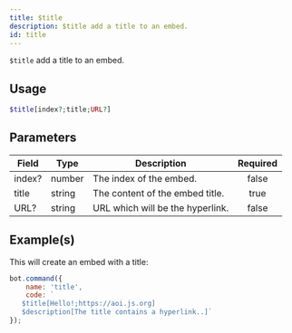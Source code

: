 ```yaml
---
title: $title
description: $title add a title to an embed.
id: title
---
```


`$title` add a title to an embed.

## Usage

```php
$title[index?;title;URL?]
```

## Parameters

| Field  | Type   | Description                      | Required |
| ------ | ------ | -------------------------------- | :------: |
| index? | number | The index of the embed.          |  false   |
| title  | string | The content of the embed title.  |   true   |
| URL?   | string | URL which will be the hyperlink. |  false   |

## Example(s)

This will create an embed with a title:

```javascript
bot.command({
    name: 'title',
    code: `
   $title[Hello!;https://aoi.js.org]
   $description[The title contains a hyperlink..]`
});
```
